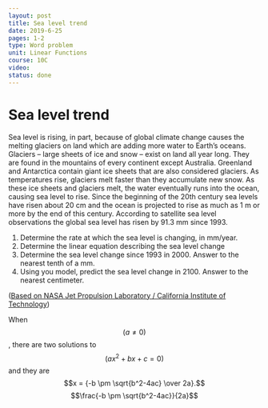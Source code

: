 ```yaml
---
layout: post
title: Sea level trend
date: 2019-6-25
pages: 1-2
type: Word problem
unit: Linear Functions
course: 10C
video:
status: done
---
```

# Sea level trend

Sea level is rising, in part, because of global climate change causes the melting glaciers on land which are adding more water to Earth’s oceans. Glaciers – large sheets of ice and snow – exist on land all year long. They are found in the mountains of every continent except Australia. Greenland and Antarctica contain giant ice sheets that are also considered glaciers. As temperatures rise, glaciers melt faster than they accumulate new snow. As these ice sheets and glaciers melt, the water eventually runs into the ocean, causing sea level to rise. Since the beginning of the 20th century sea levels have risen about 20 cm and the ocean is projected to rise as much as 1 m or more by the end of this century. According to satellite sea level observations the global sea level has risen by 91.3 mm since 1993.

1. Determine the rate at which the sea level is changing, in mm/year.
1. Determine the linear equation describing the sea level change
1. Determine the sea level change since 1993 in 2000. Answer to the nearest tenth of a mm.
1. Using you model, predict the sea level change in 2100. Answer to the nearest centimeter.

([Based on NASA Jet Propulsion Laboratory / California Institute of Technology](https://www.jpl.nasa.gov/edu/teach/activity/graphing-sea-level-trends/))

When $$(a \ne 0)$$, there are two solutions to $$(ax^2 + bx + c = 0)$$ and they are $$x = {-b \pm \sqrt{b^2-4ac} \over 2a}.$$ $$\frac{-b \pm \sqrt{b^2-4ac}}{2a}$$
